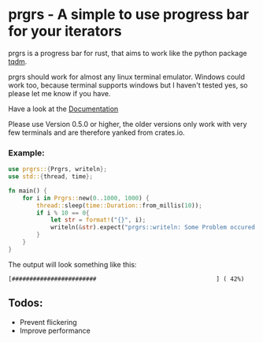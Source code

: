# prgrs - A simple to use progress bar for your iterators
prgrs is a progress bar for rust, that aims to work like the python package [tqdm](https://github.com/tqdm/tqdm).



prgrs should work for almost any linux terminal emulator. Windows could work too, because terminal supports windows but I haven't tested yes, so please let me know if you have.

Have a look at the [Documentation](https://docs.rs/prgrs)

Please use Version 0.5.0 or higher, the older versions only work with very few terminals and are therefore yanked from crates.io.

### Example:
```rust
use prgrs::{Prgrs, writeln};
use std::{thread, time};

fn main() {
    for i in Prgrs::new(0..1000, 1000) {
        thread::sleep(time::Duration::from_millis(10));
        if i % 10 == 0{
            let str = format!("{}", i);
            writeln(&str).expect("prgrs::writeln: Some Problem occured while trying to print");
        }
    }
}
```
The output will look something like this: 
```
[########################                                  ] ( 42%)
```

## Todos:
- Prevent flickering
- Improve performance
